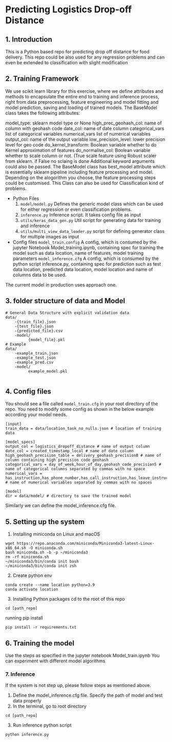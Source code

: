# Predicting Logistics Drop-off Distance
## 1. Introduction
This is a Python based repo for predicting drop off distance for food delivery. 
This repo could be also used for any regression problems and can even be extended to classification with slight modification
## 2. Training Framework
We use scikit learn library for this exercise, where we define attributes and methods to encapsulate the entire end to training and inference process, right from data preprocessing, feature engineering and model fitting and model prediction, saving and loading of trained models. The BaseModel class takes the following attributes:

model_type: sklearn model type or None
high_prec_geohash_col: name of column with geohash code
date_col: name of date column
categorical_vars list of categorical variables
numerical_vars list of numerical variables
output_col: name of the output variable
low_precision_level: lower precision level for geo code
do_kernel_transform: Boolean variable whether to do Kernel approximation of features
do_normalise_col: Boolean variable whether to scale column or not. (True scale feature using Robust scaler from sklearn. if False no sclaing is done
Additional keyword arguments could also be passed. The BaseModel class has best_model attribute which is essentially sklearn pipeline including feature processing and model. Depending on the alogorithm you choose, the feature processing steps could be customised. This Class can also be used for Classification kind of problems.

- Python Files
  1. `model/model.py` Defines the generic model class which can be used for either regression or even classification problems.
  2. `inference.py` Inference script. It takes config file as input
  3. `utils/keras_data_gen.py` Util script for generating data for training and inference 
  4. `utils/multi_view_data_loader.py` script for defining generator class for multiple images as input
- Config files
`model_train.config` A config, which is consumed by the jupyter Notebook Model_training.ipynb,  containing spec for training the model such as data location, name of features, model training parameters
`model_inference.cfg` A config, which is consumed by the python script inference.py,  containing spec for prediction such as test data location, predicted data location, model location and name of columns data to be used.
  
The current model in production uses approach one. 

## 3. folder structure of data and Model
```
# General Data Structure with explicit validation data
data/
    -{train_file}.json
    -{test_file}.json
    -{predicted_file}.csv
    -model/
          {model_file}.pkl
# Example
data/
    -example_train.json
    -example_test.json
    -example_pred.csv
    -model/
          example_model.pkl
    
```

## 4. Config files
You should see a file called `model_train.cfg` in your root directory of the repo. You need to modify some config as shown in the below example according your model needs.
```
[input]
train_data = data/location_task_no_nulls.json # location of training data

[model_specs]
output_col = logistics_dropoff_distance # name of output column
date_col = created_timestamp_local # name of date column
high_geohash_precision_table = delivery_geohash_precision8 # name of column containing high precision code geohash
categorical_vars = day_of_week,hour_of_day,geohash_code_precision5 # name of categorical columns separated by commas with no space 
numerical_vars = has_instruction,has_phone_number,has_call_instruction,has_leave_instruction,has_lift_instruction,has_lobby_instruction,has_gate_instruction,has_knock_instruction,has_bell_instruction,order_value,order_items_count # name of numerical variables separated by commas with no spaces

[model]
dir = data/model/ # directory to save the trained model

```
Similarly we can define the model_inference.cfg file.

## 5. Setting up the system
1. Installing miniconda on Linux and macOS
  ```
  wget https://repo.anaconda.com/miniconda/Miniconda3-latest-Linux-x86_64.sh -O miniconda.sh
  bash miniconda.sh -b -p ~/miniconda3
  rm -rf miniconda.sh
  ~/miniconda3/bin/conda init bash
  ~/miniconda3/bin/conda init zsh  
  ```
2. Create python env
  ```
  conda create --name location python=3.9
  conda activate location
  ```

3. Installing Python packages
  cd to the root of this repo
  ```
  cd [path_repo]
  ```
  running pip install
  ```
  pip install -r requirements.txt
  ```
## 6. Training the model 
Use the steps as specified in the jupyter notebook Model_train.ipynb
You can experiment with different model algorithms

### 7. Inference 
If the system is not step up, please follow steps as mentioned above.
1. Define the model_inference.cfg file. Specify the path of model and test data properly 
2. In the terminal, go to root directory
  ```
  cd [path_repo]
  ```
3. Run inference python script
  ```
  python inference.py
  ```